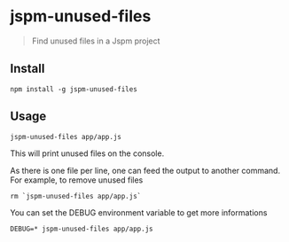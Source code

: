 # jspm-unused-files

> Find unused files in a Jspm project

## Install

```shell
npm install -g jspm-unused-files
```

## Usage

```shell
jspm-unused-files app/app.js
```

This will print unused files on the console.

As there is one file per line, one can feed the output to another command.
For example, to remove unused files
```shell
rm `jspm-unused-files app/app.js`
```

You can set the DEBUG environment variable to get more informations
```shell
DEBUG=* jspm-unused-files app/app.js
```
